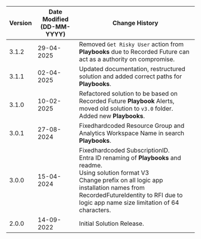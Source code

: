 | **Version** | **Date Modified (DD-MM-YYYY)** | **Change History**                          |
|-------------|--------------------------------|---------------------------------------------|
| 3.1.2       | 29-04-2025                     | Removed `Get Risky User` action from **Playbooks** due to Recorded Future can act as a authority on compromise.|
| 3.1.1       | 02-04-2025                     | Updated documentation, restructured solution and added correct paths for **Playbooks**.|
| 3.1.0       | 10-02-2025                     | Refactored solution to be based on Recorded Future **Playbook** Alerts, moved old solution to `v3.0` folder.<br> Added new **Playbooks**. |
| 3.0.1       | 27-08-2024                     | Fixedhardcoded Resource Group and Analytics Workspace Name in search **Playbooks**. |
| 3.0.0       | 15-04-2024                     | Fixedhardcoded SubscriptionID.<br> Entra ID renaming of **Playbooks** and readme.<br> Using solution format V3<br>Change prefix on all logic app installation names from RecordedFutureIdentity to RFI due to logic app name size limitation of 64 characters. |
| 2.0.0       | 14-09-2022                     | Initial Solution Release. |
